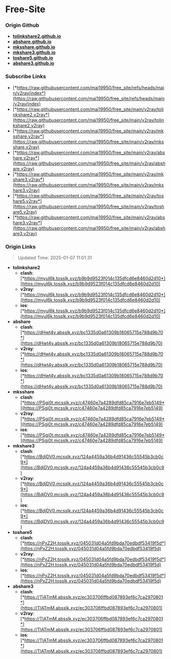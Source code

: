 # Free-Site

### Origin Github

- [**tolinkshare2.github.io**](https://github.com/tolinkshare2/tolinkshare2.github.io)
- [**abshare.github.io**](https://github.com/abshare/abshare.github.io)
- [**mksshare.github.io**](https://github.com/mksshare/mksshare.github.io)
- [**mkshare3.github.io**](https://github.com/mkshare3/mkshare3.github.io)
- [**toshare5.github.io**](https://github.com/toshare5/toshare5.github.io)
- [**abshare3.github.io**](https://github.com/abshare3/abshare3.github.io)

### Subscribe Links

- [*https://raw.githubusercontent.com/mai19950/free_site/refs/heads/main/v2ray/index*](https://raw.githubusercontent.com/mai19950/free_site/refs/heads/main/v2ray/index)
- [*https://raw.githubusercontent.com/mai19950/free_site/main/v2ray/tolinkshare2.v2ray*](https://raw.githubusercontent.com/mai19950/free_site/main/v2ray/tolinkshare2.v2ray)
- [*https://raw.githubusercontent.com/mai19950/free_site/main/v2ray/mksshare.v2ray*](https://raw.githubusercontent.com/mai19950/free_site/main/v2ray/mksshare.v2ray)
- [*https://raw.githubusercontent.com/mai19950/free_site/main/v2ray/abshare.v2ray*](https://raw.githubusercontent.com/mai19950/free_site/main/v2ray/abshare.v2ray)
- [*https://raw.githubusercontent.com/mai19950/free_site/main/v2ray/mkshare3.v2ray*](https://raw.githubusercontent.com/mai19950/free_site/main/v2ray/mkshare3.v2ray)
- [*https://raw.githubusercontent.com/mai19950/free_site/main/v2ray/toshare5.v2ray*](https://raw.githubusercontent.com/mai19950/free_site/main/v2ray/toshare5.v2ray)
- [*https://raw.githubusercontent.com/mai19950/free_site/main/v2ray/abshare3.v2ray*](https://raw.githubusercontent.com/mai19950/free_site/main/v2ray/abshare3.v2ray)

### Origin Links

> Updated Time: 2025-01-07 11:01:31

- **tolinkshare2**
  - **clash**: [*https://myuI6k.tosslk.xyz/b9b9d9523f014c135dfcd6e8460d2d10*](https://myuI6k.tosslk.xyz/b9b9d9523f014c135dfcd6e8460d2d10)
  - **v2ray**: [*https://myuI6k.tosslk.xyz/b9b9d9523f014c135dfcd6e8460d2d10*](https://myuI6k.tosslk.xyz/b9b9d9523f014c135dfcd6e8460d2d10)
  - **ios**: [*https://myuI6k.tosslk.xyz/b9b9d9523f014c135dfcd6e8460d2d10*](https://myuI6k.tosslk.xyz/b9b9d9523f014c135dfcd6e8460d2d10)
- **abshare**
  - **clash**: [*https://dHwt4y.absslk.xyz/bc1335d0a61309b18065715e788d9b70*](https://dHwt4y.absslk.xyz/bc1335d0a61309b18065715e788d9b70)
  - **v2ray**: [*https://dHwt4y.absslk.xyz/bc1335d0a61309b18065715e788d9b70*](https://dHwt4y.absslk.xyz/bc1335d0a61309b18065715e788d9b70)
  - **ios**: [*https://dHwt4y.absslk.xyz/bc1335d0a61309b18065715e788d9b70*](https://dHwt4y.absslk.xyz/bc1335d0a61309b18065715e788d9b70)
- **mksshare**
  - **clash**: [*https://PSgi0t.mcsslk.xyz/c47460e7a4289dfd85ca7916e7eb5149*](https://PSgi0t.mcsslk.xyz/c47460e7a4289dfd85ca7916e7eb5149)
  - **v2ray**: [*https://PSgi0t.mcsslk.xyz/c47460e7a4289dfd85ca7916e7eb5149*](https://PSgi0t.mcsslk.xyz/c47460e7a4289dfd85ca7916e7eb5149)
  - **ios**: [*https://PSgi0t.mcsslk.xyz/c47460e7a4289dfd85ca7916e7eb5149*](https://PSgi0t.mcsslk.xyz/c47460e7a4289dfd85ca7916e7eb5149)
- **mkshare3**
  - **clash**: [*https://BdjDV0.mcsslk.xyz/124a4459a36b4d91436c55545b3cb0c9*](https://BdjDV0.mcsslk.xyz/124a4459a36b4d91436c55545b3cb0c9)
  - **v2ray**: [*https://BdjDV0.mcsslk.xyz/124a4459a36b4d91436c55545b3cb0c9*](https://BdjDV0.mcsslk.xyz/124a4459a36b4d91436c55545b3cb0c9)
  - **ios**: [*https://BdjDV0.mcsslk.xyz/124a4459a36b4d91436c55545b3cb0c9*](https://BdjDV0.mcsslk.xyz/124a4459a36b4d91436c55545b3cb0c9)
- **toshare5**
  - **clash**: [*https://nPxZ2H.tosslk.xyz/045031d04a5fd9bda70edbdf53419f5d*](https://nPxZ2H.tosslk.xyz/045031d04a5fd9bda70edbdf53419f5d)
  - **v2ray**: [*https://nPxZ2H.tosslk.xyz/045031d04a5fd9bda70edbdf53419f5d*](https://nPxZ2H.tosslk.xyz/045031d04a5fd9bda70edbdf53419f5d)
  - **ios**: [*https://nPxZ2H.tosslk.xyz/045031d04a5fd9bda70edbdf53419f5d*](https://nPxZ2H.tosslk.xyz/045031d04a5fd9bda70edbdf53419f5d)
- **abshare3**
  - **clash**: [*https://TlATmM.absslk.xyz/ec303706ffbd087893ef6c7ca2970801*](https://TlATmM.absslk.xyz/ec303706ffbd087893ef6c7ca2970801)
  - **v2ray**: [*https://TlATmM.absslk.xyz/ec303706ffbd087893ef6c7ca2970801*](https://TlATmM.absslk.xyz/ec303706ffbd087893ef6c7ca2970801)
  - **ios**: [*https://TlATmM.absslk.xyz/ec303706ffbd087893ef6c7ca2970801*](https://TlATmM.absslk.xyz/ec303706ffbd087893ef6c7ca2970801)
